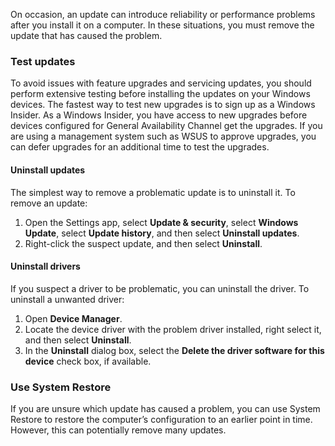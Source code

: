 On occasion, an update can introduce reliability or performance problems after you install it on a computer. In these situations, you must remove the update that has caused the problem.

### Test updates

To avoid issues with feature upgrades and servicing updates, you should perform extensive testing before installing the updates on your Windows devices. The fastest way to test new upgrades is to sign up as a Windows Insider. As a Windows Insider, you have access to new upgrades before devices configured for General Availability Channel get the upgrades. If you are using a management system such as WSUS to approve upgrades, you can defer upgrades for an additional time to test the upgrades.

#### Uninstall updates

The simplest way to remove a problematic update is to uninstall it. To remove an update:

1.  Open the Settings app, select **Update &amp; security**, select **Windows Update**, select **Update history**, and then select **Uninstall updates**.
2.  Right-click the suspect update, and then select **Uninstall**.

#### Uninstall drivers

If you suspect a driver to be problematic, you can uninstall the driver. To uninstall a unwanted driver:

1.  Open **Device Manager**.
2.  Locate the device driver with the problem driver installed, right select it, and then select **Uninstall**.
3.  In the **Uninstall** dialog box, select the **Delete the driver software for this device** check box, if available.

### Use System Restore

If you are unsure which update has caused a problem, you can use System Restore to restore the computer’s configuration to an earlier point in time. However, this can potentially remove many updates.
